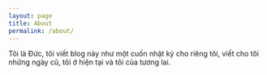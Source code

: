 ```yaml
---
layout: page
title: About
permalink: /about/
---
```


Tôi là Đức, tôi viết blog này như một cuốn nhật ký cho riêng tôi, viết cho tôi những ngày cũ, tôi ở hiện tại và tôi của tương lai.
